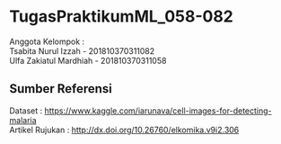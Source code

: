 # TugasPraktikumML_058-082
Anggota Kelompok : <br />
Tsabita Nurul Izzah - 201810370311082 <br />
Ulfa Zakiatul Mardhiah - 201810370311058 
## Sumber Referensi <br />
Dataset           : https://www.kaggle.com/iarunava/cell-images-for-detecting-malaria  <br />
Artikel Rujukan   : http://dx.doi.org/10.26760/elkomika.v9i2.306 <br />
